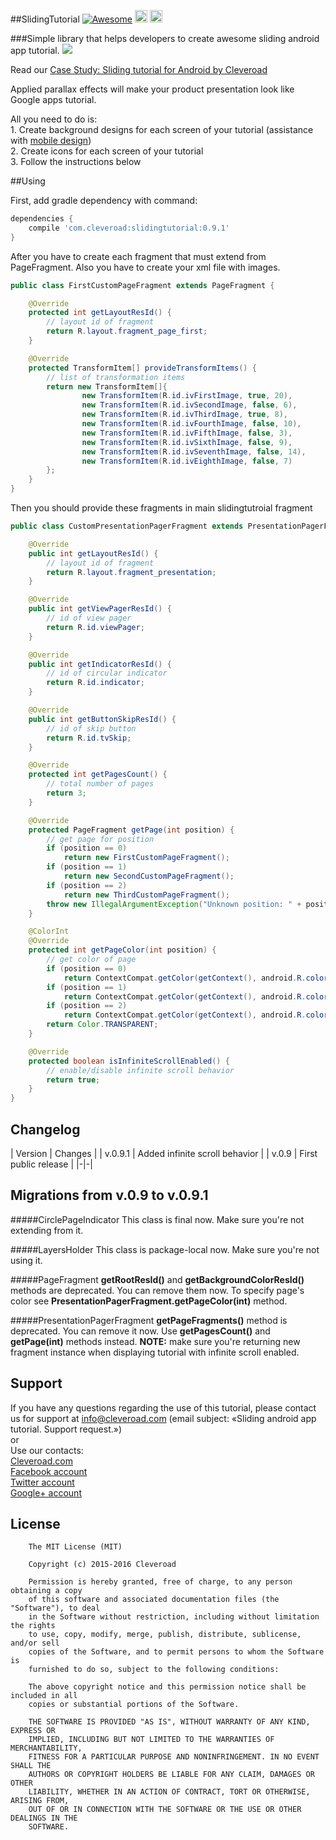 ##SlidingTutorial [![Awesome](https://cdn.rawgit.com/sindresorhus/awesome/d7305f38d29fed78fa85652e3a63e154dd8e8829/media/badge.svg)](https://github.com/sindresorhus/awesome) <img src="https://www.cleveroad.com/public/comercial/label-android.svg" height="20"> <a href="https://www.cleveroad.com/?utm_source=github&utm_medium=label&utm_campaign=contacts"><img src="https://www.cleveroad.com/public/comercial/label-cleveroad.svg" height="20"></a>

###Simple library that helps developers to create awesome sliding android app tutorial.
<img src="https://www.cleveroad.com/public/comercial/SlidingTutorial.gif" />

Read our <a href="https://www.cleveroad.com/blog/case-study-sliding-tutorial-for-android-by-cleveroad">Case Study: Sliding tutorial for Android by Cleveroad</a>

Applied parallax effects will make your product presentation look like Google apps tutorial.

All you need to do is:
<br>1. Create background designs for each screen of your tutorial (assistance with <a href="https://www.cleveroad.com/services/design/mobile-design">mobile design</a>)
<br>2. Create icons for each screen of your tutorial
<br>3. Follow the instructions below

##Using

First, add gradle dependency with command:<br>
```groovy
dependencies {
    compile 'com.cleveroad:slidingtutorial:0.9.1'
}
``` 

After you have to create each fragment that must extend from PageFragment. Also you have to create your xml file with images.

```java
public class FirstCustomPageFragment extends PageFragment {

    @Override
    protected int getLayoutResId() {
        // layout id of fragment
        return R.layout.fragment_page_first;
    }

    @Override
    protected TransformItem[] provideTransformItems() {
        // list of transformation items
        return new TransformItem[]{
                new TransformItem(R.id.ivFirstImage, true, 20),
                new TransformItem(R.id.ivSecondImage, false, 6),
                new TransformItem(R.id.ivThirdImage, true, 8),
                new TransformItem(R.id.ivFourthImage, false, 10),
                new TransformItem(R.id.ivFifthImage, false, 3),
                new TransformItem(R.id.ivSixthImage, false, 9),
                new TransformItem(R.id.ivSeventhImage, false, 14),
                new TransformItem(R.id.ivEighthImage, false, 7)
        };
    }
}
```

Then you should provide these fragments in main slidingtutroial fragment

```java
public class CustomPresentationPagerFragment extends PresentationPagerFragment {

    @Override
    public int getLayoutResId() {
        // layout id of fragment
        return R.layout.fragment_presentation;
    }

    @Override
    public int getViewPagerResId() {
        // id of view pager
        return R.id.viewPager;
    }

    @Override
    public int getIndicatorResId() {
        // id of circular indicator
        return R.id.indicator;
    }

    @Override
    public int getButtonSkipResId() {
        // id of skip button
        return R.id.tvSkip;
    }

    @Override
    protected int getPagesCount() {
        // total number of pages
        return 3;
    }

    @Override
    protected PageFragment getPage(int position) {
        // get page for position
        if (position == 0)
            return new FirstCustomPageFragment();
        if (position == 1)
            return new SecondCustomPageFragment();
        if (position == 2)
            return new ThirdCustomPageFragment();
        throw new IllegalArgumentException("Unknown position: " + position);
    }

    @ColorInt
    @Override
    protected int getPageColor(int position) {
        // get color of page
        if (position == 0)
            return ContextCompat.getColor(getContext(), android.R.color.holo_orange_dark);
        if (position == 1)
            return ContextCompat.getColor(getContext(), android.R.color.holo_green_dark);
        if (position == 2)
            return ContextCompat.getColor(getContext(), android.R.color.holo_blue_dark);
        return Color.TRANSPARENT;
    }

    @Override
    protected boolean isInfiniteScrollEnabled() {
        // enable/disable infinite scroll behavior
        return true;
    }
}
```

## Changelog

| Version | Changes                         |
| v.0.9.1 | Added infinite scroll behavior  |
| v.0.9   | First public release            |
|-|-|

## Migrations from v.0.9 to v.0.9.1
#####CirclePageIndicator
This class is final now. Make sure you're not extending from it.

#####LayersHolder
This class is package-local now. Make sure you're not using it.

#####PageFragment
**getRootResId()** and **getBackgroundColorResId()** methods are deprecated. You can remove them now. To specify page's color see **PresentationPagerFragment.getPageColor(int)** method.

#####PresentationPagerFragment
**getPageFragments()** method is deprecated. You can remove it now. Use **getPagesCount()** and **getPage(int)** methods instead. 
**NOTE:** make sure you're returning new fragment instance when displaying tutorial with infinite scroll enabled.

## Support
If you have any questions regarding the use of this tutorial, please contact us for support
at info@cleveroad.com (email subject: «Sliding android app tutorial. Support request.»)
<br>or
<br>Use our contacts:
<br><a href="https://www.cleveroad.com/?utm_source=github&utm_medium=link&utm_campaign=contacts">Cleveroad.com</a>
<br><a href="https://www.facebook.com/cleveroadinc">Facebook account</a>
<br><a href="https://twitter.com/CleveroadInc">Twitter account</a>
<br><a href="https://plus.google.com/+CleveroadInc/">Google+ account</a>

## License


        The MIT License (MIT)

        Copyright (c) 2015-2016 Cleveroad

        Permission is hereby granted, free of charge, to any person obtaining a copy
        of this software and associated documentation files (the "Software"), to deal
        in the Software without restriction, including without limitation the rights
        to use, copy, modify, merge, publish, distribute, sublicense, and/or sell
        copies of the Software, and to permit persons to whom the Software is
        furnished to do so, subject to the following conditions:

        The above copyright notice and this permission notice shall be included in all
        copies or substantial portions of the Software.

        THE SOFTWARE IS PROVIDED "AS IS", WITHOUT WARRANTY OF ANY KIND, EXPRESS OR
        IMPLIED, INCLUDING BUT NOT LIMITED TO THE WARRANTIES OF MERCHANTABILITY,
        FITNESS FOR A PARTICULAR PURPOSE AND NONINFRINGEMENT. IN NO EVENT SHALL THE
        AUTHORS OR COPYRIGHT HOLDERS BE LIABLE FOR ANY CLAIM, DAMAGES OR OTHER
        LIABILITY, WHETHER IN AN ACTION OF CONTRACT, TORT OR OTHERWISE, ARISING FROM,
        OUT OF OR IN CONNECTION WITH THE SOFTWARE OR THE USE OR OTHER DEALINGS IN THE
        SOFTWARE.
